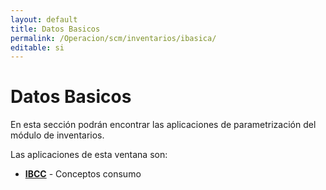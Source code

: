 ```yaml
---
layout: default
title: Datos Basicos
permalink: /Operacion/scm/inventarios/ibasica/
editable: si
---
```


# Datos Basicos  

En esta sección podrán encontrar las aplicaciones de parametrización del módulo de inventarios.  

Las aplicaciones de esta ventana son:  

* [**IBCC**](http://docs.oasiscom.com/Operacion/scm/inventarios/ibasica/ibcc) - Conceptos consumo
